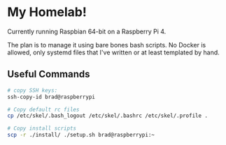 # My Homelab!

Currently running Raspbian 64-bit on a Raspberry Pi 4.

The plan is to manage it using bare bones bash scripts.
No Docker is allowed, only systemd files that I've written or at least templated by hand.

## Useful Commands

```bash
# copy SSH keys:
ssh-copy-id brad@raspberrypi

# Copy default rc files
cp /etc/skel/.bash_logout /etc/skel/.bashrc /etc/skel/.profile .

# Copy install scripts
scp -r ./install/ ./setup.sh brad@raspberrypi:~
```

